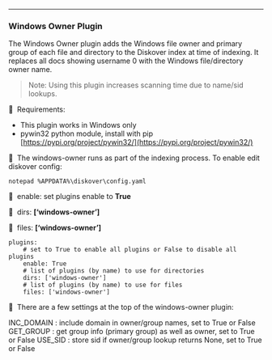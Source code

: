 ___
### Windows Owner Plugin

The Windows Owner plugin adds the Windows file owner and primary group of each file and directory to the Diskover index at time of indexing. It replaces all docs showing username 0 with the Windows file/directory owner name.

>Note: Using this plugin increases scanning time due to name/sid lookups.

🔴 &nbsp;Requirements:
* This plugin works in Windows only
* pywin32 python module, install with pip [https://pypi.org/project/pywin32/](https://pypi.org/project/pywin32/)


🔴 &nbsp;The windows-owner runs as part of the indexing process. To enable edit diskover config:
```
notepad %APPDATA%\diskover\config.yaml
```

🔴 &nbsp;enable: set plugins enable to **True**

🔴 &nbsp;dirs: **[‘windows-owner’]**

🔴 &nbsp;files: **[‘windows-owner’]**

```
plugins:
    # set to True to enable all plugins or False to disable all plugins
    enable: True
    # list of plugins (by name) to use for directories
    dirs: ['windows-owner']
    # list of plugins (by name) to use for files
    files: ['windows-owner']
```

🔴 &nbsp;There are a few settings at the top of the windows-owner plugin:

INC_DOMAIN : include domain in owner/group names, set to True or False
GET_GROUP : get group info (primary group) as well as owner, set to True or False
USE_SID : store sid if owner/group lookup returns None, set to True or False
